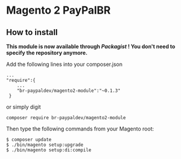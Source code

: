 # Magento 2 PayPalBR


## How to install

**This module is now available through *Packagist* ! You don't need to specify the repository anymore.**

Add the following lines into your composer.json
 
```
...
"require":{
    ...
    "br-paypaldev/magento2-module":"~0.1.3"
 }
```
or simply digit 
```
composer require br-paypaldev/magento2-module
```
 
Then type the following commands from your Magento root:

```
$ composer update
$ ./bin/magento setup:upgrade
$ ./bin/magento setup:di:compile
```